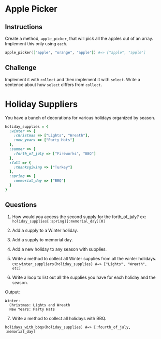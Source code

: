 # Apple Picker

## Instructions

Create a method, `apple_picker`, that will pick all the apples out of an array. Implement this only using `each`.

```ruby
apple_picker(["apple", "orange", "apple"]) #=> ["apple", "apple"]
```

## Challenge
Implement it with `collect` and then implement it with `select`. Write a sentence about how `select` differs from `collect`.



# Holiday Suppliers

You have a bunch of decorations for various holidays organized by season.

```ruby
holiday_supplies = {
  :winter => {
    :christmas => ["Lights", "Wreath"],
    :new_years => ["Party Hats"]
  },
  :summer => {
    :forth_of_july => ["Fireworks", "BBQ"]
  },
  :fall => {
    :thanksgiving => ["Turkey"]
  },
  :spring => {
    :memorial_day => ["BBQ"]
  }
}
```
## Questions

1. How would you access the second supply for the forth_of_july?
ex: `holiday_supplies[:spring][:memorial_day][0]`

2. Add a supply to a Winter holiday.

3. Add a supply to memorial day.

4. Add a new holiday to any season with supplies.

5. Write a method to collect all Winter supplies from all the winter holidays.
ex: `winter_suppliers(holiday_supplies) #=> ["Lights", "Wreath", etc]`

6. Write a loop to list out all the supplies you have for each holiday and the season.

Output:
```
Winter:
  Christmas: Lights and Wreath
  New Years: Party Hats
```

7. Write a method to collect all holidays with BBQ.

`holidays_with_bbqs(holiday_supplies) #=> [:fourth_of_july, :memorial_day]`
